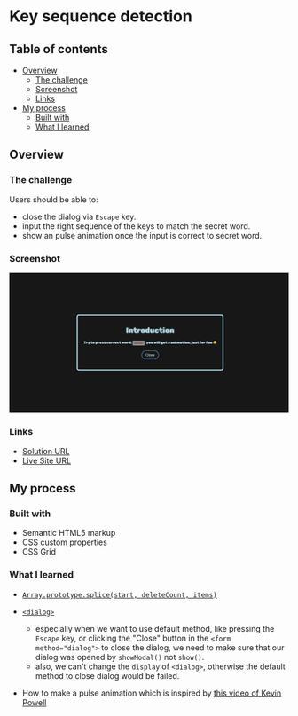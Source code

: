 # Key sequence detection

## Table of contents
  - [Overview](#overview)
    - [The challenge](#the-challenge)
    - [Screenshot](#screenshot)
    - [Links](#links)
  - [My process](#my-process)
    - [Built with](#built-with)
    - [What I learned](#what-i-learned)

## Overview

### The challenge

Users should be able to:

- close the dialog via `Escape` key.
- input the right sequence of the keys to match the secret word.
- show an pulse animation once the input is correct to secret word.

### Screenshot

![picture](./src/img/Key%20sequence%20Detection.png)

### Links

- [Solution URL](https://github.com/Beginneraboutlife116/JS30-Key-sequence-detection)
- [Live Site URL](https://beginneraboutlife116.github.io/JS30-Key-sequence-detection/)

## My process

### Built with

- Semantic HTML5 markup
- CSS custom properties
- CSS Grid

### What I learned

- [`Array.prototype.splice(start, deleteCount, items)`](https://developer.mozilla.org/en-US/docs/Web/JavaScript/Reference/Global_Objects/Array/splice)

- [`<dialog>`](https://developer.mozilla.org/en-US/docs/Web/HTML/Element/dialog)
  - especially when we want to use default method, like pressing the `Escape` key, or clicking the "Close" button in the `<form method="dialog">` to close the dialog, we need to make sure that our dialog was opened by `showModal()` not `show()`.
  - also, we can't change the `display` of `<dialog>`, otherwise the default method to close dialog would be failed.
- How to make a pulse animation which is inspired by [this video of Kevin Powell](https://www.youtube.com/watch?v=_bglQ-6T0r8)